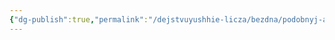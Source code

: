 ```yaml
---
{"dg-publish":true,"permalink":"/dejstvuyushhie-licza/bezdna/podobnyj-anaterosu-ili-podobnyj-apostol-ili-oko-podobnogo/","dgPassFrontmatter":true}
---
```


